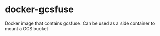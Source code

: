 # docker-gcsfuse
Docker image that contains gcsfuse. Can be used as a side container to mount a GCS bucket
